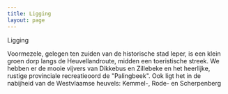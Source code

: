 ```yaml
---
title: Ligging
layout: page
---
```


Ligging

Voormezele, gelegen ten zuiden van de historische stad Ieper, is een klein groen dorp langs de Heuvellandroute, midden een toeristische streek. We hebben er de mooie vijvers van Dikkebus en Zillebeke en het heerlijke, rustige provinciale recreatieoord de "Palingbeek". Ook ligt het in de nabijheid van de Westvlaamse heuvels: Kemmel-, Rode- en Scherpenberg